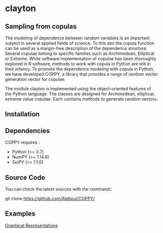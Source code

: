 # clayton

Sampling from copulas
---------------------

The modeling of dependence between random variables is an important subject in several
applied fields of science. To this aim the copula function can be used as a margin-free description of the dependence structure. Several copulae belong to specific families such as Archimedean, Elliptical or Extreme. While software implementation of copulae has been thoroughly explored in R software, methods to work with copula in Python are still in their infancy. To promote the dependence modeling with copula in Python, we have developed COPPY, a library that provides a range of random vector generation vector for copulae.

The module clayton is implemented using the object-oriented features of the Python language. The classes are designed for Archimedean, elliptical, extreme value copulae. Each contains methods to generate random vectors.

Installation
------------

## Dependencies

COPPY requires :

- Python (>= 3.7)
- NumPY (>= 1.14.6)
- SciPY (>= 1.1.0)

## Source Code

You can check the latest sources with the command::

  git clone https://github.com/Aleboul/COPPY/

Examples
--------

[Graphical Representations](https://github.com/Aleboul/clayton/blob/master/examples/sample.ipynb)
